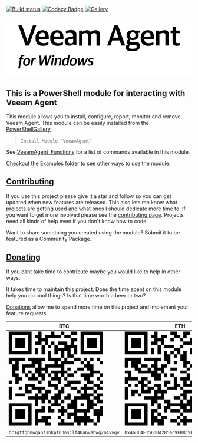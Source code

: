 ﻿[![Build status](https://ci.appveyor.com/api/projects/status/5ebhwddd5n5iqw1a?svg=true)](https://ci.appveyor.com/project/christaylorcodes/veeamagent)
[![Codacy Badge](https://api.codacy.com/project/badge/Grade/37cbca9802d740aa91bcac68d4846400)](https://www.codacy.com/gh/christaylorcodes/VeeamAgent/dashboard?utm_source=github.com&amp;utm_medium=referral&amp;utm_content=christaylorcodes/VeeamAgent&amp;utm_campaign=Badge_Grade)
[![Gallery](https://img.shields.io/powershellgallery/v/VeeamAgent?label=PS%20Gallery&logo=powershell&logoColor=white)](https://www.powershellgallery.com/packages/VeeamAgent)

![VeeamAgentLogo](vaw_01.png)

## This is a PowerShell module for interacting with Veeam Agent

This module allows you to install, configure, report, monitor and remove Veeam Agent.
This module can be easily installed from the [PowerShellGallery](https://www.powershellgallery.com/packages/VeeamAgent)

> `Install-Module 'VeeamAgent'`

See [VeeamAgent_Functions](VeeamAgent_Functions.md) for a list of commands available in this module.

Checkout the [Examples](https://github.com/christaylorcodes/VeeamAgent/tree/master/Examples) folder to see other ways to use the module.

## [Contributing](CONTRIBUTING.md)

If you use this project please give it a star and follow so you can get updated when new features are released. This also lets me know what projects are getting used and what ones I should dedicate more time to. If you want to get more involved please see the [contributing page](CONTRIBUTING.md). Projects need all kinds of help even if you don't know how to code.

Want to share something you created using the module? Submit it to be featured as a Community Package.

## [Donating](https://paypal.me/ChrisTaylorCodes)

If you cant take time to contribute maybe you would like to help in other ways.

It takes time to maintain this project. Does the time spent on this module help you do cool things? Is that time worth a beer or two?

[Donations](https://paypal.me/ChrisTaylorCodes) allow me to spend more time on this project and implement your feature requests.

| BTC                                                                                                          | ETH                                                                                                          |
| ------------------------------------------------------------------------------------------------------------ | ------------------------------------------------------------------------------------------------------------ |
| ![bc1qtfghmwqa6tshkpf03nsjlf40a6vahwg2n4vvqv](./Donate/BTC.png "bc1qtfghmwqa6tshkpf03nsjlf40a6vahwg2n4vvqv") | ![0x4aDC4F156D0A285ac9FB8C9Bd1513fe64FE35F1B](./Donate/ETH.png "0x4aDC4F156D0A285ac9FB8C9Bd1513fe64FE35F1B") |
| `bc1qtfghmwqa6tshkpf03nsjlf40a6vahwg2n4vvqv`                                                                 | `0x4aDC4F156D0A285ac9FB8C9Bd1513fe64FE35F1B`                                                                 |
